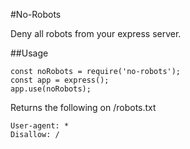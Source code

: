 #No-Robots

Deny all robots from your express server.

##Usage
```
const noRobots = require('no-robots');
const app = express();
app.use(noRobots);
```

Returns the following on /robots.txt
```
User-agent: *
Disallow: /
```
